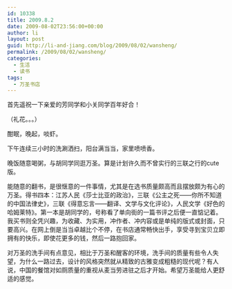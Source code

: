```yaml
---
id: 10338
title: 2009.8.2
date: 2009-08-02T23:56:00+00:00
author: li
layout: post
guid: http://li-and-jiang.com/blog/2009/08/02/wansheng/
permalink: /2009/08/02/wansheng/
categories:
  - 生活
  - 读书
tags:
  - 万圣书店
---
```

首先遥祝一下亲爱的芳同学和小关同学百年好合！

（礼花。。。）

酣眠，晚起，啖虾。

下午连续三小时的洗涮洒扫，阳台满当当，家里喷喷香。

晚饭随意喝粥，与胡同学同逛万圣。算是计划许久而不曾实行的三联之行的cute版。

能随意的翻书，是很惬意的一件事情，尤其是在选书质量颇高而且摆放颇为有心的万圣。得书四本：江苏人民《莎士比亚的政治》，三联《公主之死——你所不知道的中国法律史》，三联《得意忘言——翻译、文学与文化评论》，人民文学《好色的哈姆莱特》。第一本是胡同学的，号称看了单向街的一篇书评之后便一直惦记着。我买书则全凭兴趣，为收藏、为实用，冲作者、冲内容或是单纯的版式或封面，只要高兴。在网上倒是当当卓越比个不停，在书店通常畅快出手，享受寻到宝贝立即拥有的快乐，即使花更多的钱，然后一路抱回家。

对万圣的洗手间有点意见，相比于万圣和醒客的环境，洗手间的质量有些令人失望，为什么一路过去，设计的风格突然就从精致的古雅变成粗糙的现代呢？有人说，中国的餐馆对如厕质量的重视从麦当劳进驻之后才开始。希望万圣能给人更舒适的感觉。